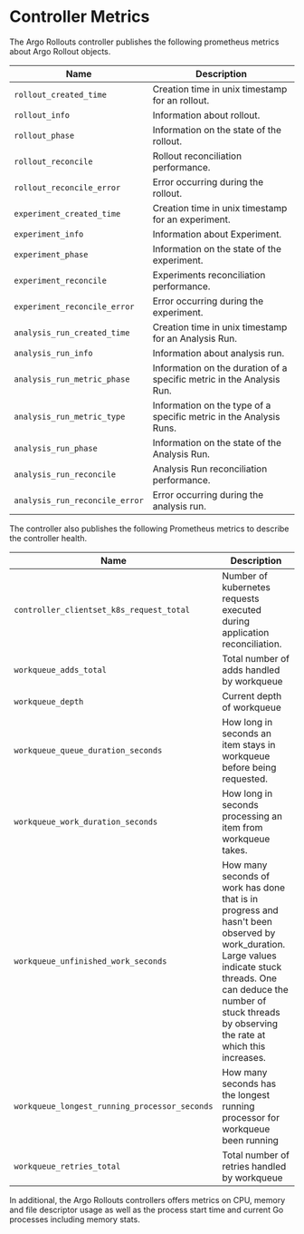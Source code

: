 # Controller Metrics

The Argo Rollouts controller publishes the following prometheus metrics about Argo Rollout objects.

| Name                           | Description |
| ------------------------------ | ----------- |
| `rollout_created_time`         | Creation time in unix timestamp for an rollout. |
| `rollout_info`                 | Information about rollout. |
| `rollout_phase`                | Information on the state of the rollout. |
| `rollout_reconcile`            | Rollout reconciliation performance. |
| `rollout_reconcile_error`      | Error occurring during the rollout. |
| `experiment_created_time`      | Creation time in unix timestamp for an experiment. |
| `experiment_info`              | Information about Experiment. |
| `experiment_phase`             | Information on the state of the experiment. |
| `experiment_reconcile`         | Experiments reconciliation performance. |
| `experiment_reconcile_error`   | Error occurring during the experiment. |
| `analysis_run_created_time`    | Creation time in unix timestamp for an Analysis Run. |
| `analysis_run_info`            | Information about analysis run. |
| `analysis_run_metric_phase`    | Information on the duration of a specific metric in the Analysis Run. |
| `analysis_run_metric_type`     | Information on the type of a specific metric in the Analysis Runs. |
| `analysis_run_phase`           | Information on the state of the Analysis Run. |
| `analysis_run_reconcile`       | Analysis Run reconciliation performance. |
| `analysis_run_reconcile_error` | Error occurring during the analysis run. |

The controller also publishes the following Prometheus metrics to describe the controller health.

| Name                                          | Description |
| --------------------------------------------- | ----------- |
| `controller_clientset_k8s_request_total`      | Number of kubernetes requests executed during application reconciliation. |
| `workqueue_adds_total`                        | Total number of adds handled by workqueue |
| `workqueue_depth`                             | Current depth of workqueue |
| `workqueue_queue_duration_seconds`            | How long in seconds an item stays in workqueue before being requested. |
| `workqueue_work_duration_seconds`             | How long in seconds processing an item from workqueue takes. |
| `workqueue_unfinished_work_seconds`           | How many seconds of work has done that is in progress and hasn't been observed by work_duration. Large values indicate stuck threads. One can deduce the number of stuck threads by observing the rate at which this increases. |
| `workqueue_longest_running_processor_seconds` | How many seconds has the longest running processor for workqueue been running |
| `workqueue_retries_total`                     | Total number of retries handled by workqueue |

In additional, the Argo Rollouts controllers offers metrics on CPU, memory and file descriptor usage as well as the process start time and current Go processes including memory stats.